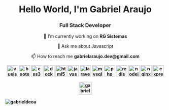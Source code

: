 <h1 align="center">Hello World, I'm Gabriel Araujo</h1>
<h3 align="center">Full Stack Developer</h3>

<p align="center">🔭 I’m currently working on <strong>RG Sistemas</strong></p>

<p align="center">💬 Ask me about Javascript</p>

<p align="center">📫 How to reach me <strong>gabrielaraujo.dev@gmail.com</stron</p>

<p align="center">
<img src="https://devicons.github.io/devicon/devicon.git/icons/vuejs/vuejs-original-wordmark.svg" alt="vuejs" width="35" height="35"/> 
<img src="https://devicons.github.io/devicon/devicon.git/icons/bootstrap/bootstrap-plain.svg" alt="bootstrap" width="35" height="35"/> 
<img src="https://devicons.github.io/devicon/devicon.git/icons/css3/css3-original-wordmark.svg" alt="css3" width="35" height="35"/> 
<img src="https://devicons.github.io/devicon/devicon.git/icons/docker/docker-original-wordmark.svg" alt="docker" width="35" height="35"/> 
<img src="https://devicons.github.io/devicon/devicon.git/icons/html5/html5-original-wordmark.svg" alt="html5" width="35" height="35"/> 
<img src="https://devicons.github.io/devicon/devicon.git/icons/javascript/javascript-original.svg" alt="javascript" width="35" height="35"/> 
<img src="https://devicons.github.io/devicon/devicon.git/icons/laravel/laravel-plain-wordmark.svg" alt="laravel" width="35" height="35"/> 
<img src="https://devicons.github.io/devicon/devicon.git/icons/mysql/mysql-original-wordmark.svg" alt="mysql" width="35" height="35"/> 
<img src="https://devicons.github.io/devicon/devicon.git/icons/php/php-original.svg" alt="php" width="35" height="35"/> 
<img src="https://devicons.github.io/devicon/devicon.git/icons/redis/redis-original-wordmark.svg" alt="redis" width="35" height="35"/> 
<img src="https://devicons.github.io/devicon/devicon.git/icons/nodejs/nodejs-original-wordmark.svg" alt="nodejs" width="35" height="35"/> 
<img src="https://devicons.github.io/devicon/devicon.git/icons/nginx/nginx-original.svg" alt="nginx" width="35" height="35"/> 
<img src="https://devicons.github.io/devicon/devicon.git/icons/express/express-original-wordmark.svg" alt="express" width="35" height="35"/></p>

<p align="center">
<a href="https://linkedin.com/in/gabriel-de-oliveira-araujo-797172117" target="blank">
<img align="center" src="https://cdn.jsdelivr.net/npm/simple-icons@3.0.1/icons/linkedin.svg" alt="gabriel-de-oliveira-araujo-797172117" height="40" width="40" /></a>
</p>

<p align="left"> <img src="https://komarev.com/ghpvc/?username=gabrieldeoa" alt="gabrieldeoa" /> </p>
